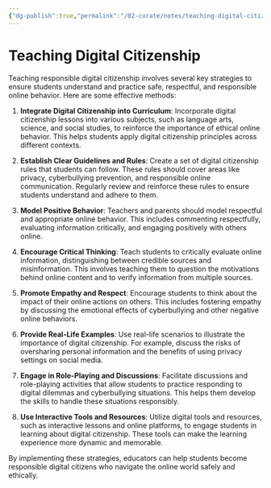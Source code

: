 ```yaml
---
{"dg-publish":true,"permalink":"/02-curate/notes/teaching-digital-citizenship/","tags":["digital-citizenship","digital"]}
---
```


# Teaching Digital Citizenship

Teaching responsible digital citizenship involves several key strategies to ensure students understand and practice safe, respectful, and responsible online behavior. Here are some effective methods:

1. **Integrate Digital Citizenship into Curriculum**: Incorporate digital citizenship lessons into various subjects, such as language arts, science, and social studies, to reinforce the importance of ethical online behavior. This helps students apply digital citizenship principles across different contexts.
    
2. **Establish Clear Guidelines and Rules**: Create a set of digital citizenship rules that students can follow. These rules should cover areas like privacy, cyberbullying prevention, and responsible online communication. Regularly review and reinforce these rules to ensure students understand and adhere to them.
    
3. **Model Positive Behavior**: Teachers and parents should model respectful and appropriate online behavior. This includes commenting respectfully, evaluating information critically, and engaging positively with others online.
    
4. **Encourage Critical Thinking**: Teach students to critically evaluate online information, distinguishing between credible sources and misinformation. This involves teaching them to question the motivations behind online content and to verify information from multiple sources.
    
5. **Promote Empathy and Respect**: Encourage students to think about the impact of their online actions on others. This includes fostering empathy by discussing the emotional effects of cyberbullying and other negative online behaviors.
    
6. **Provide Real-Life Examples**: Use real-life scenarios to illustrate the importance of digital citizenship. For example, discuss the risks of oversharing personal information and the benefits of using privacy settings on social media.
    
7. **Engage in Role-Playing and Discussions**: Facilitate discussions and role-playing activities that allow students to practice responding to digital dilemmas and cyberbullying situations. This helps them develop the skills to handle these situations responsibly.
    
8. **Use Interactive Tools and Resources**: Utilize digital tools and resources, such as interactive lessons and online platforms, to engage students in learning about digital citizenship. These tools can make the learning experience more dynamic and memorable.
    

By implementing these strategies, educators can help students become responsible digital citizens who navigate the online world safely and ethically.